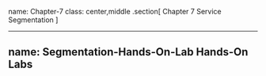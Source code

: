 name: Chapter-7
class: center,middle
.section[
Chapter 7
Service Segmentation
]

---
name: Segmentation-Hands-On-Lab
Hands-On Labs
-------------------------
